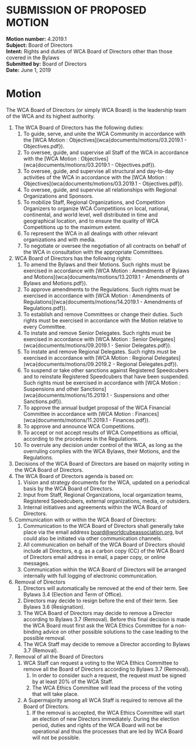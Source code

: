 # SUBMISSION OF PROPOSED MOTION

**Motion number:** 4.2019.1  
**Subject:** Board of Directors  
**Intent:** Rights and duties of WCA Board of Directors other than those covered in the Bylaws  
**Submitted by:** Board of Directors  
**Date:** June 1, 2019  

# Motion

The WCA Board of Directors (or simply WCA Board) is the leadership team of the WCA and its highest authority.

1. The WCA Board of Directors has the following duties:
   1. To guide, serve, and unite the WCA Community in accordance with the [WCA Motion : Objectives](wca{documents/motions/03.2019.1 - Objectives.pdf}).
   2. To oversee, guide, and supervise all Staff of the WCA in accordance with the [WCA Motion : Objectives](wca{documents/motions/03.2019.1 - Objectives.pdf}).
   3. To oversee, guide, and supervise all structural and day-to-day activities of the WCA in accordance with the [WCA Motion : Objectives](wca{documents/motions/03.2019.1 - Objectives.pdf}).
   4. To oversee, guide, and supervise all relationships with Regional Organizations and Sponsors.
   5. To mobilize Staff, Regional Organizations, and Competition Organizers to organize WCA Competitions on local, national, continental, and world level, well distributed in time and geographical location, and to ensure the quality of WCA Competitions up to the maximum extent.
   6. To represent the WCA in all dealings with other relevant organizations and with media.
   7. To negotiate or oversee the negotiation of all contracts on behalf of the WCA in consultation with the appropriate Committees.
2. WCA Board of Directors has the following rights:
   1. To amend the Bylaws and their Motions. Such rights must be exercised in accordance with [WCA Motion : Amendments of Bylaws and Motions](wca{documents/motions/13.2019.1 - Amendments of Bylaws and Motions.pdf}).
   2. To approve amendments to the Regulations. Such rights must be exercised in accordance with [WCA Motion : Amendments of Regulations](wca{documents/motions/14.2019.1 - Amendments of Regulations.pdf}).
   3. To establish and remove Committees or change their duties. Such rights must be exercised in accordance with the Motion relative to every Committee.
   4. To instate and remove Senior Delegates. Such rights must be exercised in accordance with [WCA Motion : Senior Delegates](wca{documents/motions/09.2019.1 - Senior Delegates.pdf}).
   5. To instate and remove Regional Delegates. Such rights must be exercised in accordance with [WCA Motion : Regional Delegates](wca{documents/motions/09.2019.2 - Regional Delegates.pdf}).
   6. To suspend or take other sanctions against Registered Speedcubers and to reinstate Registered Speedcubers that have been suspended. Such rights must be exercised in accordance with [WCA Motion : Suspensions and other Sanctions](wca{documents/motions/15.2019.1 - Suspensions and other Sanctions.pdf}).
   7. To approve the annual budget proposal of the WCA Financial Committee in accordance with [WCA Motion : Finances](wca{documents/motions/11.2019.1 - Finances.pdf}).
   8. To approve and announce WCA Competitions.
   9. To accept or not accept results of WCA Competitions as official, according to the procedures in the Regulations.
   10. To overrule any decision under control of the WCA, as long as the overruling complies with the WCA Bylaws, their Motions, and the Regulations.
3. Decisions of the WCA Board of Directors are based on majority voting in the WCA Board of Directors.
4. The WCA Board of Directors agenda is based on:
   1. Vision and strategy documents for the WCA, updated on a periodical basis by the WCA Board of Directors.
   2. Input from Staff, Regional Organizations, local organization teams, Registered Speedcubers, external organizations, media, or outsiders.
   3. Internal initiatives and agreements within the WCA Board of Directors.
5. Communication with or within the WCA Board of Directors:
   1. Communication to the WCA Board of Directors shall generally take place via the email address [board@worldcubeassociation.org](mailto:board@worldcubeassociation.org), but could also be initiated via other communication channels.
   2. All communication on behalf of the WCA Board of Directors should include all Directors, e.g. as a carbon copy (CC) of the WCA Board of Directors email address in email, a paper copy, or online messages.
   3. Communication within the WCA Board of Directors will be arranged internally with full logging of electronic communication.
6. Removal of Directors
   1. Directors will automatically be removed at the end of their term. See Bylaws 3.4 (Election and Term of Office).
   2. Directors may decide to resign before the end of their term. See Bylaws 3.6 (Resignation).
   3. The WCA Board of Directors may decide to remove a Director according to Bylaws 3.7 (Removal). Before this final decision is made the WCA Board must first ask the WCA Ethics Committee for a non-binding advice on other possible solutions to the case leading to the possible removal.
   4. The WCA Staff may decide to remove a Director according to Bylaws 3.7 (Removal).
7. Removal of all the Board of Directors
   1. WCA Staff can request a voting to the WCA Ethics Committee to remove all the Board of Directors according to Bylaws 3.7 (Removal).
      1. In order to consider such a request, the request must be signed by at least 20% of the WCA Staff.
      2. The WCA Ethics Committee will lead the process of the voting that will take place.
   2. A Supermajority among all WCA Staff is required to remove all the Board of Directors.
      1. If the removal is accepted, the WCA Ethics Committee will start an election of new Directors immediately. During the election period, duties and rights of the WCA Board will not be operational and thus the processes that are led by WCA Board will not be possible.
